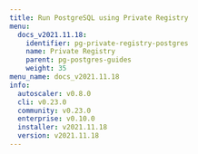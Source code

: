 ```yaml
---
title: Run PostgreSQL using Private Registry
menu:
  docs_v2021.11.18:
    identifier: pg-private-registry-postgres
    name: Private Registry
    parent: pg-postgres-guides
    weight: 35
menu_name: docs_v2021.11.18
info:
  autoscaler: v0.8.0
  cli: v0.23.0
  community: v0.23.0
  enterprise: v0.10.0
  installer: v2021.11.18
  version: v2021.11.18
---
```


